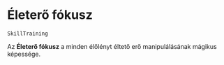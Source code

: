 # Életerő fókusz

`SkillTraining`

Az **Életerő fókusz** a minden élőlényt éltető erő manipulálásának mágikus képessége.